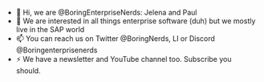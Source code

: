 - 👋 Hi, we are @BoringEnterpriseNerds: Jelena and Paul
- 👀 We are interested in all things enterprise software (duh) but we mostly live in the SAP world
- 📫 You can reach us on Twitter @BoringNerds, LI or Discord @Boringenterprisenerds 
- ⚡ We have a newsletter and YouTube channel too. Subscribe you should.

<!---
BoringEnterpriseNerds/BoringEnterpriseNerds is a ✨ special ✨ repository because its `README.md` (this file) appears on your GitHub profile.
You can click the Preview link to take a look at your changes.
--->
